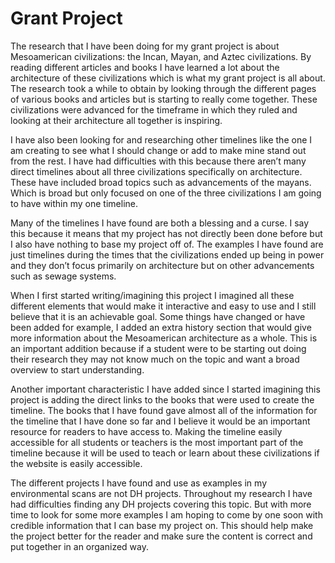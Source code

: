 # Grant Project

The research that I have been doing for my grant project is about Mesoamerican civilizations: the Incan, Mayan, and Aztec civilizations. By reading different articles and books I have learned a lot about the architecture of these civilizations which is what my grant project is all about. The research took a while to obtain by looking through the different pages of various books and articles but is starting to really come together. These civilizations were advanced for the timeframe in which they ruled and looking at their architecture all together is inspiring. 


I have also been looking for and researching other timelines like the one I am creating to see what I should change or add to make mine stand out from the rest. I have had difficulties with this because there aren’t many direct timelines about all three civilizations specifically on architecture. These have included broad topics such as advancements of the mayans. Which is broad but only focused on one of the three civilizations I am going to have within my one timeline. 


Many of the timelines I have found are both a blessing and a curse. I say this because it means that my project has not directly been done before but I also have nothing to base my project off of. The examples I have found are just timelines during the times that the civilizations ended up being in power and they don’t focus primarily on architecture but on other advancements such as sewage systems. 


When I first started writing/imagining this project I imagined all these different elements that would make it interactive and easy to use and I still believe that it is an achievable goal. Some things have changed or have been added for example, I added an extra history section that would give more information about the Mesoamerican architecture as a whole. This is an important addition because if a student were to be starting out doing their research they may not know much on the topic and want a broad overview to start understanding. 


Another important characteristic I have added since I started imagining this project is adding the direct links to the books that were used to create the timeline. The books that I have found gave almost all of  the information for the timeline that I have done so far and I believe it would be an important resource for readers to have access to. Making the timeline easily accessible for all students or teachers is the most important part of the timeline because it will be used to teach or learn about these civilizations if the website is easily accessible.


The different projects I have found and use as examples in my environmental scans are not DH projects. Throughout my research I have had difficulties finding any DH projects covering this topic. But with more time to look for some more examples I am hoping to come by one soon with credible information that I can base my project on. This should help make the project better for the reader and make sure the content is correct and put together in an organized way.
